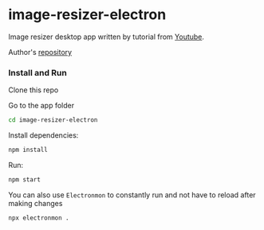 # image-resizer-electron

Image resizer desktop app  written by tutorial from [Youtube](https://www.youtube.com/watch?v=ML743nrkMHw&ab_channel=TraversyMedia).

Author's [repository](https://github.com/bradtraversy/image-resizer-electron)

### Install and Run

Clone this repo

Go to the app folder
```sh
cd image-resizer-electron
```

Install dependencies:
```sh
npm install
```

Run:
```sh
npm start
```

You can also use `Electronmon` to constantly run and not have to reload after making changes
```bash
npx electronmon .
 